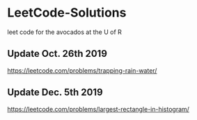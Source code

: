 # LeetCode-Solutions
leet code for the avocados at the U of R

## Update Oct. 26th 2019
https://leetcode.com/problems/trapping-rain-water/

## Update Dec. 5th 2019
https://leetcode.com/problems/largest-rectangle-in-histogram/